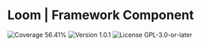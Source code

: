 # Loom | Framework Component

<p>
<!-- Coverage Badge -->
<img src="https://img.shields.io/badge/Coverage-56.41%25-cb9b1c" alt="Coverage 56.41%">
<!-- Version Badge -->
<img src="https://img.shields.io/badge/Version-1.0.1-blue" alt="Version 1.0.1">
<!-- License Badge -->
<img src="https://img.shields.io/badge/License-GPL--3.0--or--later-40adbc" alt="License GPL-3.0-or-later">
</p>